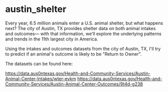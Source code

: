 # austin_shelter
Every year, 6.5 million animals enter a U.S. animal shelter, but what happens next? The city of Austin, TX provides shelter data on both animal intakes and outcomes— with that information, we’ll explore the underlying patterns and trends in the 11th largest city in America. 

Using the intakes and outcomes datasets from the city of Austin, TX, I'll try to predict if an animal's outcome is likely to be "Return to Owner". 

The datasets can be found here:

https://data.aus0ntexas.gov/Health-and-Community-Services/Austin-Animal-Center-Intakes/wter-evkm
https://data.aus0ntexas.gov/Health-and-Community-Services/Austin-Animal-Center-Outcomes/9t4d-g238
